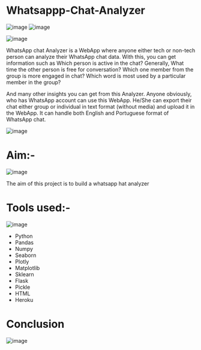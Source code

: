 # Whatsappp-Chat-Analyzer
![image](https://user-images.githubusercontent.com/88799249/155767768-2d42c645-641d-4e44-b4fa-b14442e4b836.png) ![image](https://user-images.githubusercontent.com/88799249/155767835-6d07a1a4-49b3-4aea-925b-5aa4dccb63ca.png)


![image](https://user-images.githubusercontent.com/88799249/155768987-31b1e291-a72d-40d6-bdb5-feef6a569bb8.png)


WhatsApp chat Analyzer is a WebApp where anyone either tech or non-tech person can analyze their WhatsApp chat data. With this, you can get information such as Which person is active in the chat? Generally, What time the other person is free for conversation? Which one member from the group is more engaged in chat? Which word is most used by a particular member in the group?

And many other insights you can get from this Analyzer. Anyone obviously, who has WhatsApp account can use this WebApp. He/She can export their chat either group or individual in text format (without media) and upload it in the WebApp. It can handle both English and Portuguese format of WhatsApp chat.

![image](https://user-images.githubusercontent.com/88799249/155003008-94c51424-167f-458a-b2af-3dd8288501e5.png)
# Aim:-
![image](https://user-images.githubusercontent.com/88799249/157093193-2f6d014f-798c-4090-9797-28a8e21b499c.png)

The aim of this project is to build a whatsapp hat analyzer
# Tools used:-
![image](https://user-images.githubusercontent.com/88799249/157093041-fe2da13c-7835-480f-bfe4-c84a22ce5c49.png)

* Python
* Pandas
* Numpy
* Seaborn
* Plotly
* Matplotlib
* Sklearn
* Flask
* Pickle
* HTML
* Heroku

# Conclusion
![image](https://user-images.githubusercontent.com/88799249/159132985-f9e53d1c-0da9-4ce3-b296-0d3fbef86e07.png)


